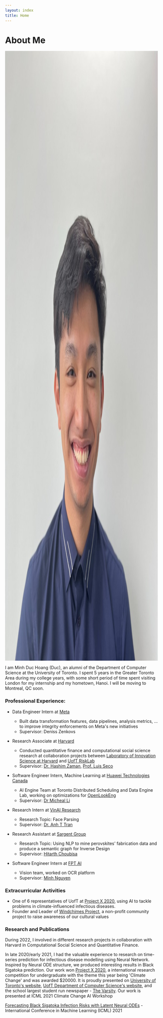 ```yaml
---
layout: index
title: Home
---
```

# About Me 
<img alt="A picture of me" src="./ava.jpeg" style="height: 50vh; display: block; margin: 1em auto;">
I am Minh Duc Hoang (Duc), an alumni of the Department of Computer Science at the University of Toronto. I spent 5 years in the Greater Toronto Area during my college years, with some short period of time spent visiting London for my internship and my hometown, Hanoi. I will be moving to Montreal, QC soon. <br/> 

### Professional Experience:
+ Data Engineer Intern at [Meta](https://about.meta.com/?utm_source=about.facebook.com&utm_medium=redirect)
	- Built data transformation features, data pipelines, analysis metrics, ... to improve integrity enforcements on Meta's new initiatives
	- Supervisor: Deniss Zenkovs

+ Research Associate at [Harvard](https://www.harvard.edu/)
	-  Conducted quantitative finance and computational social science research at collaboration projects between [Laboratory of Innovation Science at Harvard](https://lish.harvard.edu/) and [UofT RiskLab](https://www.risklab.ca/)
	-  Supervisor: [Dr. Hashim Zaman](https://lish.harvard.edu/people/hashim-zaman), [Prof. Luis Seco](https://seco.risklab.ca/)
+ Software Engineer Intern, Machine Learning at [Huawei Technologies Canada](https://www.huawei.com/)
	- AI Engine Team at Toronto Distributed Scheduling and Data Engine Lab, working on optimizations for [OpenLookEng](https://openlookeng.io/docs/docs/overview.html)
	- Supervisor: [Dr Micheal Li](https://ca.linkedin.com/in/michael-l-72519124)
+ Research Intern at [VinAI Research](https://www.vinai.io/)
	- Research Topic: Face Parsing
	- Supervisor: [Dr. Anh T Tran](https://sites.google.com/site/anhttranusc/)
+ Research Assistant at [Sargent Group](https://light.utoronto.ca/)
	- Research Topic: Using NLP to mine perovskites' fabrication data and produce a semantic graph for Inverse Design
	- Supervisor: [Hitarth Choubisa](https://www.linkedin.com/in/choubisa/)
+ Software Engineer Intern at [FPT AI](https://fpt.ai/)
	- Vision team, worked on OCR platform
	- Supervisor: [Minh Nguyen](https://www.linkedin.com/in/minhnd3796/)

### Extracurricular Activities
+ One of 6 representatives of UofT at [Project X 2020](https://www.projectx2020.com/), using AI to tackle problems in climate-influenced infectious diseases. 
+ Founder and Leader of [Windchimes Project](https://www.facebook.com/windchimesproject/), a non-profit community project to raise awareness of our cultural values

### Research and Publications

During 2022, I involved in different research projects in collaboration with Harvard in Computational Social Science and Quantitative Finance.


In late 2020/early 2021, I had the valuable experience to research on time-series prediction for infectious disease modelling using Neural Network. Inspired by Neural ODE structure, we produced interesting results in Black Sigatoka prediction. Our work won [Project X 2020](https://www.projectx2020.com/), a international research competition for undergraduate with the theme this year being 'Climate Change' and was awarded $20000. It is proudly presented on [University of Toronto's website](https://www.utoronto.ca/news/prize-winning-u-t-student-team-uses-ai-beat-banana-blight), [UofT Department of Computer Science's website](https://web.cs.toronto.edu/news-events/news/how-to-beat-banana-blight-prize-winning-u-of-t-student-team-turns-to-novel-neural-network), and the school largest student run newspaper - [The Varsity](https://thevarsity.ca/2021/01/31/u-of-t-ai-conference-highlights-use-of-machine-learning-to-address-the-climate-crisis/?fbclid=IwAR1SEmYQSDbnNUrBu8yMl_rB-3I5QrvJ0uf3Yrs3UuzDxHq0wMNTkIPask0). Our work is presented at ICML 2021 Climate Change AI Workshop

[Forecasting Black Sigatoka Infection Risks with Latent Neural ODEs](https://arxiv.org/abs/2012.00752) - International Conference in Machine Learning (ICML) 2021
